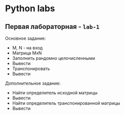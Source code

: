 # Python labs
## Первая лабораторная - `lab-1`
Основное задание:
- M, N - на вход
- Матрица MxN
- Заполнить рандомно целочисленными 
- Вывести
- Транспонировать
- Вывести

Дополнительное задание:
- Найти определитель исходной матрицы
- Вывести
- Найти определитель транспонированной матрицы
- Вывести
